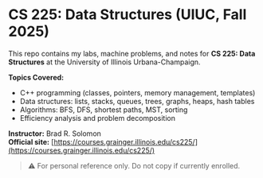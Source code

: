 # CS 225: Data Structures (UIUC, Fall 2025)

This repo contains my labs, machine problems, and notes for **CS 225: Data Structures** at the University of Illinois Urbana-Champaign.

**Topics Covered:**
- C++ programming (classes, pointers, memory management, templates)
- Data structures: lists, stacks, queues, trees, graphs, heaps, hash tables
- Algorithms: BFS, DFS, shortest paths, MST, sorting
- Efficiency analysis and problem decomposition

**Instructor:** Brad R. Solomon  
**Official site:** [https://courses.grainger.illinois.edu/cs225/](https://courses.grainger.illinois.edu/cs225/)

> ⚠️ For personal reference only. Do not copy if currently enrolled.
